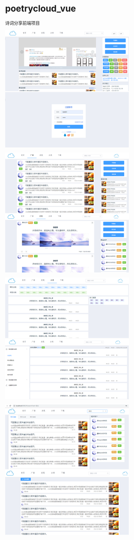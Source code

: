 # poetrycloud_vue
诗词分享前端项目

<img src="https://github.com/androidmianbizhe/poetrycloud_vue/blob/master/screen_cut/2019-06-11_161521.png" alt="首页" width="400" /> <img src="https://github.com/androidmianbizhe/poetrycloud_vue/blob/master/screen_cut/2019-06-11_161545.png" alt="登录" width="400" />

<img src="https://github.com/androidmianbizhe/poetrycloud_vue/blob/master/screen_cut/2019-06-11_162607.png" alt="广场" width="400"/> <img src="https://github.com/androidmianbizhe/poetrycloud_vue/blob/master/screen_cut/2019-06-11_162619.png" alt="发现" width="400"/>

<img src="https://github.com/androidmianbizhe/poetrycloud_vue/blob/master/screen_cut/2019-06-11_162631.png" alt="分类" width="400"/> <img src="https://github.com/androidmianbizhe/poetrycloud_vue/blob/master/screen_cut/2019-06-11_162653.png" alt="歌单" width="400"/>

<img src="https://github.com/androidmianbizhe/poetrycloud_vue/blob/master/screen_cut/2019-06-11_162725.png" alt="搜索" width="400"/> <img src="https://github.com/androidmianbizhe/poetrycloud_vue/blob/master/screen_cut/2019-06-11_162741.png" alt="博客" width="400"/>
